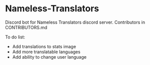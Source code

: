 # Nameless-Translators
Discord bot for Nameless Translators discord server.
Contributors in CONTRIBUTORS.md


To do list:

- Add translations to stats image
- Add more translatable languages
- Add ability to change user language